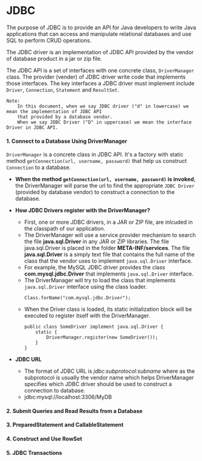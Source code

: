 # JDBC
The purpose of JDBC is to provide an API for Java developers to write Java applications that can access and manipulate relational databases and use SQL to perform CRUD operations.<br/>

The JDBC driver is an implementation of JDBC API provided by the vendor of database product in a jar or zip file.<br/>

The JDBC API is a set of interfaces with one concrete class, ```DriverManager``` class. The provider (vender) of JDBC driver write code that implements those interfaces. The key interfaces a JDBC driver must implement include ```Driver```, ```Connection```, ```Statement``` and ```ResultSet```.

```
Note:
    In this document, when we say JDBC driver ("d" in lowercase) we mean the implementation of JDBC API 
    that provided by a database vendor.
    When we say JDBC Driver ("D" in uppercase) we mean the interface Driver in JDBC API.
```

#### 1. Connect to a Database Using DriverManager
```DriverManager``` is a concrete class in JDBC API. It's a factory with static method ```getConnection(url, username, password)``` that help us construct ```Connection``` to a database.

* **When the method ```getConnection(url, username, password)``` is invoked**, the DriverManager will parse the url to find the appropriate ```JDBC Driver``` (provided by database vendor) to construct a connection to the database.

* **How JDBC Drivers register with the DriverManager?**
    * First, one or more JDBC drivers, in a JAR or ZIP file, are inlcuded in the classpath of our application.
    * The DriverManager will use a service provider mechanism to search the file **java.sql.Driver** in any JAR or ZIP libraries. The file java.sql.Driver is placed in the folder **META-INF/services**. The file **java.sql.Driver** is a simply text file that contains the full name of the class that the vendor uses to implement ```java.sql.Driver``` interface.
    * For example, the MySQL JDBC driver provides the class **com.mysql.jdbc.Driver** that implements ```java.sql.Driver``` interface.
    * The DriverManager will try to load the class that implements ```java.sql.Driver``` interface using the class loader.
        ```
        Class.forName("com.mysql.jdbc.Driver");
        ```
    * When the Driver class is loaded, its static initialization block will be executed to register itself with the DriverManager.
        ```
        public class SomeDriver implement java.sql.Driver {
            static {
                DriverManager.register(new SomeDriver());
            }
        }
        ```

* **JDBC URL**
    * The format of JDBC URL is *jdbc:subprotocol:subname* where as the subprotocol is usually the vendor name which helps DriverManager specifies which JDBC driver should be used to construct a connection to database.
    * jdbc:mysql://localhost:3306/MyDB

#### 2. Submit Queries and Read Results from a Database

#### 3. PreparedStatement and CallableStatement

#### 4. Construct and Use RowSet

#### 5. JDBC Transactions

